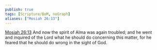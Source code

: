 ```yaml
---
publish: true
tags: [Scripture/BoM, noGraph]
aliases: ["Mosiah 26:13"]
---
```

[Mosiah 26:13](https://churchofjesuschrist.org/study/scriptures/bofm/mosiah/26?lang=eng&id=p13#p13) And now the spirit of Alma was again troubled; and he went and inquired of the Lord what he should do concerning this matter, for he feared that he should do wrong in the sight of God.
